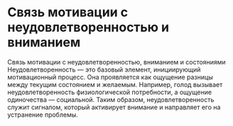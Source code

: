 # Связь мотивации с неудовлетворенностью и вниманием

Связь мотивации с неудовлетворенностью, вниманием и состояниями
Неудовлетворенность — это базовый элемент, инициирующий мотивационный процесс. Она проявляется как ощущение разницы между текущим состоянием и желаемым. Например, голод вызывает неудовлетворенность физиологической потребности, а ощущение одиночества — социальной. Таким образом, неудовлетворенность служит сигналом, который активирует внимание и направляет его на устранение проблемы.
